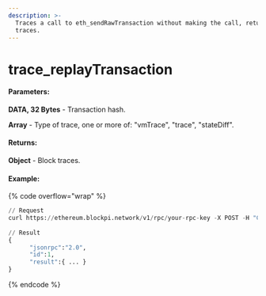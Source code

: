 ```yaml
---
description: >-
  Traces a call to eth_sendRawTransaction without making the call, returning the
  traces.
---
```


# trace\_replayTransaction

#### **Parameters:**

**DATA, 32 Bytes** - Transaction hash.

**Array** - Type of trace, one or more of: "vmTrace", "trace", "stateDiff".

#### **Returns:**

**Object** - Block traces.

#### Example:

{% code overflow="wrap" %}
```python
// Request
curl https://ethereum.blockpi.network/v1/rpc/your-rpc-key -X POST -H "Content-Type: application/json" --data '{"method":"trace_replayTransaction","params":["0x358ab7164eefdffaa8e4fc171c9289905d09834af5ec59f8faa0964137ae0f3e",["trace"]],"id":1,"jsonrpc":"2.0"}'
      
// Result
{
      "jsonrpc":"2.0",
      "id":1,
      "result":{ ... }
}
```
{% endcode %}
